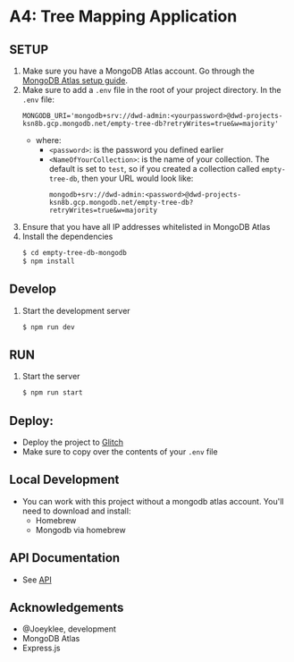 # A4: Tree Mapping Application

## SETUP
1. Make sure you have a MongoDB Atlas account. Go through the [MongoDB Atlas setup guide](https://github.com/itp-dwd/2020-spring/blob/master/guides/database-services-guide.md#mongodb-atlas).
2. Make sure to add a `.env` file in the root of your project directory. In the `.env` file:
   ```
   MONGODB_URI='mongodb+srv://dwd-admin:<yourpassword>@dwd-projects-ksn8b.gcp.mongodb.net/empty-tree-db?retryWrites=true&w=majority'
   ```
   * where:
      * `<password>`: is the password you defined earlier
      * `<NameOfYourCollection>`: is the name of your collection. The default is set to `test`, so if you created a collection called `empty-tree-db`, then your URL would look like: 
        ```
        mongodb+srv://dwd-admin:<password>@dwd-projects-ksn8b.gcp.mongodb.net/empty-tree-db?retryWrites=true&w=majority
        ```
2. Ensure that you have all IP addresses whitelisted in MongoDB Atlas
3. Install the dependencies
   ```sh
   $ cd empty-tree-db-mongodb
   $ npm install
   ```

## Develop
1. Start the development server
   ```sh
   $ npm run dev
   ```

## RUN
1. Start the server
   ```sh
   $ npm run start
   ```

## Deploy:

* Deploy the project to [Glitch](https://glitch.com)
* Make sure to copy over the contents of your `.env` file

## Local Development

* You can work with this project without a mongodb atlas account. You'll need to download and install:
  * Homebrew
  * Mongodb via homebrew

## API Documentation

* See [API](API.md)

## Acknowledgements
* @Joeyklee, development
* MongoDB Atlas
* Express.js